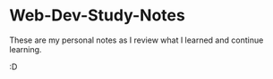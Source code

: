 # Web-Dev-Study-Notes

These are my personal notes as I review what I learned and continue learning.

:D 
